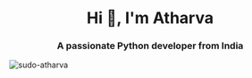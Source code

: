 <!DOCTYPE>
<html>
<head>
</head>
<body>
<h1 align="center">Hi 👋, I'm Atharva</h1>
<h3 align="center">A passionate Python developer from India</h3>
<image src="https://wakatime.com/share/@db7ff86a-0180-4776-8fef-c36d6c03cac5/518585e6-213e-4f51-930a-43d0fc46bb26.svg' height=400'>
<p><img align="center" src="https://github-readme-streak-stats.herokuapp.com/?user=sudo-atharva&" alt="sudo-atharva" /></p>                                                                                                                    
                                                                                                                    </body>                                                                                                                  </html>
